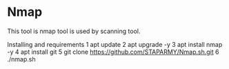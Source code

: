 # Nmap
This tool is nmap tool is used by scanning tool.


Installing and requirements
1 apt update 
2 apt upgrade -y
3 apt install nmap -y
4 apt install git 
5 git clone https://github.com/STAPARMY/Nmap.sh.git
6 ./nmap.sh





